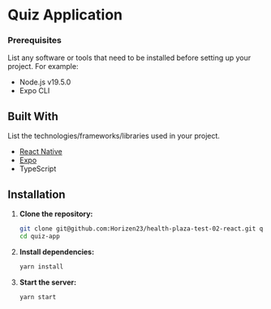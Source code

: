 # Quiz Application

### Prerequisites

List any software or tools that need to be installed before setting up your project. For example:
- Node.js  v19.5.0
- Expo CLI

## Built With

List the technologies/frameworks/libraries used in your project.

- [React Native](https://reactnative.dev/)
- [Expo](https://expo.dev/)
- TypeScript

## Installation

1. **Clone the repository:**

   ```bash
   git clone git@github.com:Horizen23/health-plaza-test-02-react.git quiz-app
   cd quiz-app
2. **Install dependencies:**

   ```bash
   yarn install
3. **Start the server:**

   ```bash
   yarn start
